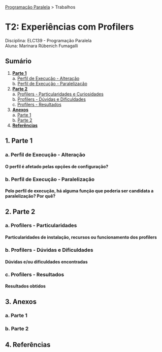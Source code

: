 [Programação Paralela](https://github.com/AndreaInfUFSM/elc139-2018a) > Trabalhos

# T2: Experiências com Profilers

Disciplina: ELC139 - Programação Paralela <br/>Aluna: Marinara Rübenich Fumagalli
## Sumário
1. [**Parte 1**](Entrega.md#1-parte-1)   
    a. [Perfil de Execução - Alteração](Entrega.md#a-perfil-de-execução---alteração)  
    b. [Perfil de Execução - Paralelização](Entrega.md#b-perfil-de-execução---paralelização)
2. [**Parte 2**](Entrega.md#1-parte-1)  
    a. [Profilers - Particularidades e Curiosidades](Entrega.md#a-profilers---particularidades)  
    b. [Profilers - Dúvidas e Dificuldades](Entrega.md#b-profilers---duvidas-e-dificuldades)  
    c. [Profilers - Resultados](Entrega.md#c-profilers---resultados)  
3. [**Anexos**](Entrega.md#3-anexos)  
    a. [Parte 1](Entrega.md#a-parte-1)  
    b. [Parte 2](Entrega.md#b-parte-2)  
4. [**Referências**](Entrega.md#4-referências)  
## 1. Parte 1
### a. Perfil de Execução - Alteração
 #### O perfil é afetado pelas opções de configuração?
### b. Perfil de Execução - Paralelização
#### Pelo perfil de execução, há alguma função que poderia ser candidata a paralelização? Por quê?
## 2. Parte 2
### a. Profilers - Particularidades
#### Particularidades de instalação, recursos ou funcionamento dos profilers
### b. Profilers - Dúvidas e Dificuldades
#### Dúvidas e/ou dificuldades encontradas
### c. Profilers - Resultados
#### Resultados obtidos 
## 3. Anexos
### a. Parte 1
### b. Parte 2
## 4. Referências
